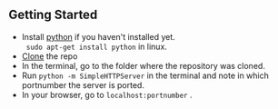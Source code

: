 

## Getting Started
- Install [python](https://www.python.org/downloads/) if you haven't installed yet.<br />
  ``` sudo apt-get install python``` in linux.
 - [Clone](https://docs.github.com/en/free-pro-team@latest/github/creating-cloning-and-archiving-repositories/cloning-a-repository) the repo 
 - In the terminal, go to the folder where the repository was cloned.
 - Run ```python -m SimpleHTTPServer``` in the terminal and note in which portnumber the server is ported.
 - In your browser, go to ```localhost:portnumber``` .
  
